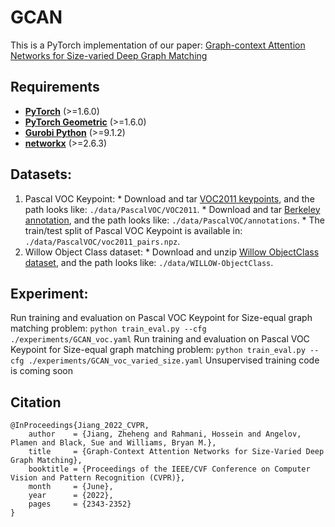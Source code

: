 # GCAN
This is a PyTorch implementation of our paper: [Graph-context Attention Networks for Size-varied Deep Graph Matching ](https://openaccess.thecvf.com/content/CVPR2022/papers/Jiang_Graph-Context_Attention_Networks_for_Size-Varied_Deep_Graph_Matching_CVPR_2022_paper.pdf) 
## Requirements

* **[PyTorch](https://pytorch.org/get-started/locally/)** (>=1.6.0)
* **[PyTorch Geometric](https://github.com/rusty1s/pytorch_geometric)** (>=1.6.0)
* **[Gurobi Python](https://www.gurobi.com/documentation/9.5/quickstart_linux/cs_using_pip_to_install_gr.html)** (>=9.1.2)
* **[networkx](https://pypi.org/project/networkx/)** (>=2.6.3)

## Datasets:
   1. Pascal VOC Keypoint:
     * Download and tar [VOC2011 keypoints](http://host.robots.ox.ac.uk/pascal/VOC/voc2011/index.html), and the path looks like: ``./data/PascalVOC/VOC2011``.
     * Download and tar [Berkeley annotation](https://www2.eecs.berkeley.edu/Research/Projects/CS/vision/shape/poselets/voc2011_keypoints_Feb2012.tgz), and the path looks like: ``./data/PascalVOC/annotations``.
     * The train/test split of Pascal VOC Keypoint is available in: ``./data/PascalVOC/voc2011_pairs.npz``.
   2. Willow Object Class dataset:
     * Download and unzip [Willow ObjectClass dataset](http://www.di.ens.fr/willow/research/graphlearning/WILLOW-ObjectClass_dataset.zip), and the path looks like: ``./data/WILLOW-ObjectClass``.

## Experiment:
Run training and evaluation on Pascal VOC Keypoint for Size-equal graph matching problem:
``python train_eval.py --cfg ./experiments/GCAN_voc.yaml``
Run training and evaluation on Pascal VOC Keypoint for Size-equal graph matching problem:
``python train_eval.py --cfg ./experiments/GCAN_voc_varied_size.yaml``
Unsupervised training code is coming soon


## Citation
```text
@InProceedings{Jiang_2022_CVPR,
    author    = {Jiang, Zheheng and Rahmani, Hossein and Angelov, Plamen and Black, Sue and Williams, Bryan M.},
    title     = {Graph-Context Attention Networks for Size-Varied Deep Graph Matching},
    booktitle = {Proceedings of the IEEE/CVF Conference on Computer Vision and Pattern Recognition (CVPR)},
    month     = {June},
    year      = {2022},
    pages     = {2343-2352}
}
